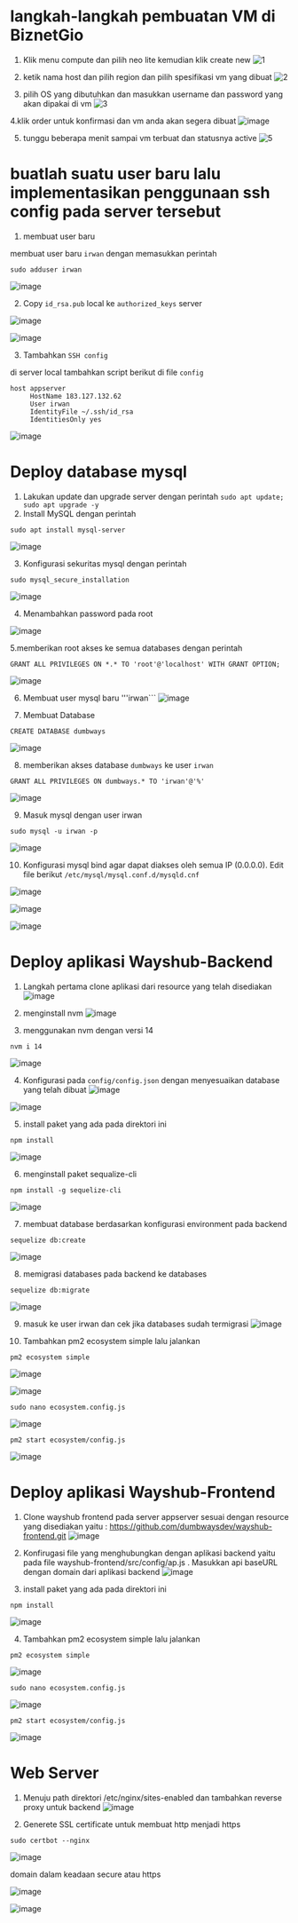# langkah-langkah pembuatan VM di BiznetGio
1. Klik menu compute dan pilih neo lite kemudian klik create new
![1](https://github.com/irwanpanai/devops19-dumbways-irwanpanai/assets/89429810/b6665219-4031-4619-ae6b-287a9e5403c9)

2. ketik nama host dan pilih region dan pilih spesifikasi vm yang dibuat
![2](https://github.com/irwanpanai/devops19-dumbways-irwanpanai/assets/89429810/9c0c4d1a-fcf2-46fe-b562-62befbe55607)

3. pilih OS yang dibutuhkan dan masukkan username dan password yang akan dipakai di vm
![3](https://github.com/irwanpanai/devops19-dumbways-irwanpanai/assets/89429810/c8556539-e203-4bb9-bced-1e3a3daef23a)

4.klik order untuk konfirmasi dan vm anda akan segera dibuat
![image](https://github.com/irwanpanai/devops19-dumbways-irwanpanai/assets/89429810/2e0586a8-b832-457f-8e06-1267d42c2322)

5. tunggu beberapa menit sampai vm terbuat dan statusnya active
![5](https://github.com/irwanpanai/devops19-dumbways-irwanpanai/assets/89429810/b965877d-ab13-40a9-b0b8-e36db658912b)

# buatlah suatu user baru lalu implementasikan penggunaan ssh config pada server tersebut

1. membuat user baru

membuat user baru ```irwan``` dengan memasukkan perintah
```
sudo adduser irwan
```

![image](https://github.com/irwanpanai/devops19-dumbways-irwanpanai/assets/89429810/0ed2d49d-3309-44a9-9bce-f35729d2b807)

2. Copy ```id_rsa.pub``` local ke ```authorized_keys``` server

![image](https://github.com/irwanpanai/devops19-dumbways-irwanpanai/assets/89429810/b0294023-0e3c-46c0-8393-5f7a8743cbeb)

![image](https://github.com/irwanpanai/devops19-dumbways-irwanpanai/assets/89429810/7655e084-2698-4b25-a0f5-e4bc6a2628f5)

3. Tambahkan ```SSH config```

di server local tambahkan script berikut di file ```config``` 
```
host appserver
     HostName 183.127.132.62
     User irwan
     IdentityFile ~/.ssh/id_rsa
     IdentitiesOnly yes
```
![image](https://github.com/irwanpanai/devops19-dumbways-irwanpanai/assets/89429810/34cea01e-84dc-4746-9b99-55ee8d867979)


# Deploy database mysql

1. Lakukan update dan upgrade server dengan perintah ```sudo apt update; sudo apt upgrade -y```
2. Install MySQL dengan perintah
```
sudo apt install mysql-server
```
![image](https://github.com/irwanpanai/devops19-dumbways-irwanpanai/assets/89429810/665a81d1-9763-41ba-9287-2b98c9d52e4d)

3. Konfigurasi sekuritas mysql dengan perintah
```
sudo mysql_secure_installation
```
![image](https://github.com/irwanpanai/devops19-dumbways-irwanpanai/assets/89429810/4ab9665d-d585-481f-904d-8cdafede745c)

4. Menambahkan password pada root

![image](https://github.com/irwanpanai/devops19-dumbways-irwanpanai/assets/89429810/17172ef4-5d94-4eb3-8061-cf78deb89e21)

5.memberikan root akses ke semua databases dengan perintah
```
GRANT ALL PRIVILEGES ON *.* TO 'root'@'localhost' WITH GRANT OPTION;
```
![image](https://github.com/irwanpanai/devops19-dumbways-irwanpanai/assets/89429810/64fed8ac-7cdd-4220-8648-a10d74f392a3)

6. Membuat user mysql baru '''irwan```
![image](https://github.com/irwanpanai/devops19-dumbways-irwanpanai/assets/89429810/aa1c0597-be2c-4fb2-a40e-3473ec36cbf0)

7. Membuat Database
```
CREATE DATABASE dumbways
```
![image](https://github.com/irwanpanai/devops19-dumbways-irwanpanai/assets/89429810/9316b15d-8615-4984-9178-522a0ed07f92)

8. memberikan akses database ```dumbways``` ke user ```irwan```
```
GRANT ALL PRIVILEGES ON dumbways.* TO 'irwan'@'%'
```
![image](https://github.com/irwanpanai/devops19-dumbways-irwanpanai/assets/89429810/6c3ccc7a-6142-4fa6-9588-83d1768bacc2)

9. Masuk mysql dengan user irwan
```
sudo mysql -u irwan -p
```
![image](https://github.com/irwanpanai/devops19-dumbways-irwanpanai/assets/89429810/0ae1b5eb-9002-45a9-bdf8-60beaf450ecb)

10. Konfigurasi mysql bind agar dapat diakses oleh semua IP (0.0.0.0). Edit file berikut ```/etc/mysql/mysql.conf.d/mysqld.cnf```

![image](https://github.com/irwanpanai/devops19-dumbways-irwanpanai/assets/89429810/4b759d3b-42ff-418f-82a1-490ab66c7fe3)

![image](https://github.com/irwanpanai/devops19-dumbways-irwanpanai/assets/89429810/87961e87-942d-43f5-a225-0f7f4b5b5432)

![image](https://github.com/irwanpanai/devops19-dumbways-irwanpanai/assets/89429810/f3b10997-ae03-4b29-9c66-92a4f439eef2)



#  Deploy aplikasi Wayshub-Backend 

1. Langkah pertama clone aplikasi dari resource yang telah disediakan
![image](https://github.com/irwanpanai/devops19-dumbways-irwanpanai/assets/89429810/0aab3bff-e61d-444c-b9fe-d33489edbd63)

2. menginstall nvm
![image](https://github.com/irwanpanai/devops19-dumbways-irwanpanai/assets/89429810/0a8b3f2b-6556-413b-be63-0c04680c6623)

3. menggunakan nvm dengan versi 14
```
nvm i 14
```
![image](https://github.com/irwanpanai/devops19-dumbways-irwanpanai/assets/89429810/5bec2424-8c7b-4fed-bae5-826eca5dad74)

4. Konfigurasi pada ```config/config.json``` dengan menyesuaikan database yang telah dibuat
![image](https://github.com/irwanpanai/devops19-dumbways-irwanpanai/assets/89429810/555aeab7-91bb-40b9-bd40-063d8018d8f9)

![image](https://github.com/irwanpanai/devops19-dumbways-irwanpanai/assets/89429810/c5ad9725-b08b-466c-9b13-a8888a03c056)

5. install paket yang ada pada direktori ini
```
npm install
```
![image](https://github.com/irwanpanai/devops19-dumbways-irwanpanai/assets/89429810/a0653f7c-d2ad-435e-bfe4-5fb243922f41)

6. menginstall paket sequalize-cli
```
npm install -g sequelize-cli
```
![image](https://github.com/irwanpanai/devops19-dumbways-irwanpanai/assets/89429810/2eee6ec5-4141-492f-9ff0-a973df5e016c)

7. membuat database berdasarkan konfigurasi environment pada backend
```
sequelize db:create
```
![image](https://github.com/irwanpanai/devops19-dumbways-irwanpanai/assets/89429810/33a44c85-3ca6-4be8-8ee0-6ae4404511c8)

8. memigrasi databases pada backend ke databases
```
sequelize db:migrate
```
![image](https://github.com/irwanpanai/devops19-dumbways-irwanpanai/assets/89429810/f81b3f50-267a-4dcd-bc09-a4c02fa18497)

9. masuk ke user irwan dan cek jika databases sudah termigrasi
![image](https://github.com/irwanpanai/devops19-dumbways-irwanpanai/assets/89429810/d72e313f-141f-420a-bdc9-bd86cc7d89f5)

10. Tambahkan pm2 ecosystem simple lalu jalankan
```
pm2 ecosystem simple
```
![image](https://github.com/irwanpanai/devops19-dumbways-irwanpanai/assets/89429810/1ffa13de-6002-42c9-88e9-975cbb51664b)

![image](https://github.com/irwanpanai/devops19-dumbways-irwanpanai/assets/89429810/840b47d9-42b0-4eb3-8d6f-4df27f7daa16)

```
sudo nano ecosystem.config.js
```
![image](https://github.com/irwanpanai/devops19-dumbways-irwanpanai/assets/89429810/a9f4ea27-a911-4e68-9332-6ebeaec88407)

```
pm2 start ecosystem/config.js
```
![image](https://github.com/irwanpanai/devops19-dumbways-irwanpanai/assets/89429810/e378cb3f-164c-4bad-a1c7-daf666485d7c)


# Deploy aplikasi Wayshub-Frontend

1. Clone wayshub frontend pada server appserver sesuai dengan resource yang disediakan yaitu : https://github.com/dumbwaysdev/wayshub-frontend.git
![image](https://github.com/irwanpanai/devops19-dumbways-irwanpanai/assets/89429810/c31a2f04-55dd-4a74-a687-0ef24b6c3335)

2. Konfirugasi file yang menghubungkan dengan aplikasi backend yaitu pada file wayshub-frontend/src/config/ap.js . Masukkan api baseURL dengan domain dari aplikasi backend
![image](https://github.com/irwanpanai/devops19-dumbways-irwanpanai/assets/89429810/d6162296-e240-4f91-a07c-a00fb628a2b9)

3. install paket yang ada pada direktori ini
```
npm install
```
![image](https://github.com/irwanpanai/devops19-dumbways-irwanpanai/assets/89429810/ee883b52-5df3-47c6-9b8b-631a57617908)

4. Tambahkan pm2 ecosystem simple lalu jalankan
```
pm2 ecosystem simple
```
![image](https://github.com/irwanpanai/devops19-dumbways-irwanpanai/assets/89429810/1cbbca92-a596-4d7a-b826-6f4cd918216e)

```
sudo nano ecosystem.config.js
```
![image](https://github.com/irwanpanai/devops19-dumbways-irwanpanai/assets/89429810/07ef77d7-f898-49ce-9e23-a3935e10b7ae)
```
pm2 start ecosystem/config.js
```
![image](https://github.com/irwanpanai/devops19-dumbways-irwanpanai/assets/89429810/526e1057-4c4a-4733-b8ed-a2717d7255d2)

# Web Server

1. Menuju path direktori /etc/nginx/sites-enabled dan tambahkan reverse proxy untuk backend
![image](https://github.com/irwanpanai/devops19-dumbways-irwanpanai/assets/89429810/3eb658cc-a2ac-424b-a562-25a4b9a2dd4b)

2. Generete SSL certificate untuk membuat http menjadi https
```
sudo certbot --nginx
```
![image](https://github.com/irwanpanai/devops19-dumbways-irwanpanai/assets/89429810/3fa8a705-15b8-4ff3-80e2-3c1f293fc778)

domain dalam keadaan secure atau https

![image](https://github.com/irwanpanai/devops19-dumbways-irwanpanai/assets/89429810/e8fbd75e-bbc9-4c09-97e9-da67a90959b6)

![image](https://github.com/irwanpanai/devops19-dumbways-irwanpanai/assets/89429810/30042076-5178-4abc-8847-ac4c5adace34)




































